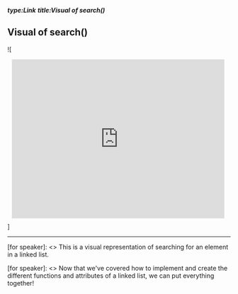 _**type:Link**_
_**title:Visual of search()**_
## Visual of search()

![<div style="width: 480px; height: 360px; margin: 10px; position: relative;"><iframe allowfullscreen frameborder="0" style="width:480px; height:360px" src="https://www.lucidchart.com/documents/embeddedchart/32d95bb7-cdec-412d-b1c2-56ff92f94ffd" id="eJdoS7QA_DOn"></iframe></div>]


-------------------------------------------------

[for speaker]: <> This is a visual representation of searching for an element in a linked list.
    
[for speaker]: <> Now that we've covered how to implement and create the different functions and attributes of a linked list, we can put everything together!